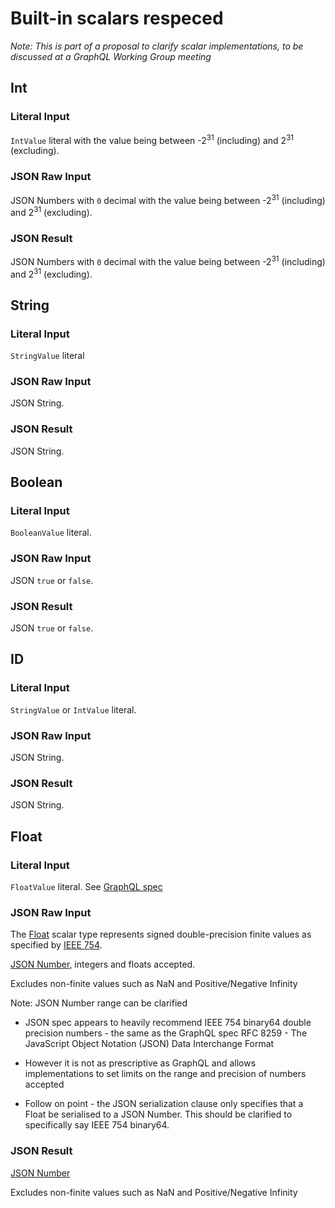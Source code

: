 # Built-in scalars respeced

_Note: This is part of a proposal to clarify scalar implementations, to be discussed at a GraphQL Working Group meeting_

## Int

### Literal Input

`IntValue` literal with the value being between -2<sup>31</sup> (including) and 2<sup>31</sup> (excluding).

### JSON Raw Input

JSON Numbers with `0` decimal with the value being between -2<sup>31</sup> (including) and 2<sup>31</sup> (excluding).

### JSON Result

JSON Numbers with `0` decimal with the value being between -2<sup>31</sup> (including) and 2<sup>31</sup> (excluding).

## String

### Literal Input

`StringValue` literal

### JSON Raw Input

JSON String.

### JSON Result

JSON String.

## Boolean

### Literal Input

`BooleanValue` literal.

### JSON Raw Input

JSON `true` or `false`.

### JSON Result

JSON `true` or `false`.

## ID

### Literal Input

`StringValue` or `IntValue` literal.

### JSON Raw Input

JSON String.

### JSON Result

JSON String.

## Float

### Literal Input

`FloatValue` literal. See [GraphQL spec](https://spec.graphql.org/draft/#sec-Float-Value)

### JSON Raw Input

The [Float](https://spec.graphql.org/draft/#sec-Float) scalar type represents signed double-precision finite values as specified by [IEEE 754](https://en.wikipedia.org/wiki/IEEE_754).

[JSON Number](https://spec.graphql.org/draft/#sec-Float.Input-Coercion), integers and floats accepted.

Excludes non-finite values such as NaN and Positive/Negative Infinity

Note: JSON Number range can be clarified

* JSON spec appears to heavily recommend IEEE 754 binary64 double precision numbers - the same as the GraphQL spec RFC 8259 - The JavaScript Object Notation (JSON) Data Interchange Format

* However it is not as prescriptive as GraphQL and allows implementations to set limits on the range and precision of numbers accepted

* Follow on point - the JSON serialization clause only specifies that a Float be serialised to a JSON Number. This should be clarified to specifically say IEEE 754 binary64.

### JSON Result

[JSON Number](https://spec.graphql.org/draft/#sec-JSON-Serialization)

Excludes non-finite values such as NaN and Positive/Negative Infinity

